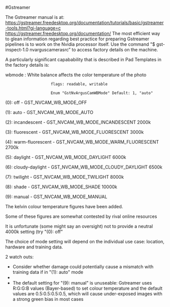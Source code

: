 #Gstreamer

The Gstreamer manual is at: https://gstreamer.freedesktop.org/documentation/tutorials/basic/gstreamer-tools.html?gi-language=c
https://gstreamer.freedesktop.org/documentation/
The most efficient way to glean information regarding best practice for preparing Gstreamer pipelines is to work on the Nvidia processor itself.
Use the command "$ gst-inspect-1.0 nvarguscamerasrc” to access factory details on the machine. 

A particularly significant capabability that is described in Pad Templates in the factory details is:

wbmode         : White balance affects the color temperature of the photo

                        flags: readable, writable
                        
                        Enum "GstNvArgusCamWBMode" Default: 1, "auto"

(0): off              - GST_NVCAM_WB_MODE_OFF

(1): auto             - GST_NVCAM_WB_MODE_AUTO

(2): incandescent     - GST_NVCAM_WB_MODE_INCANDESCENT		      2000k

(3): fluorescent      - GST_NVCAM_WB_MODE_FLUORESCENT	          3000k

(4): warm-fluorescent - GST_NVCAM_WB_MODE_WARM_FLUORESCENT	    2700k

(5): daylight         - GST_NVCAM_WB_MODE_DAYLIGHT		          6000k

(6): cloudy-daylight  - GST_NVCAM_WB_MODE_CLOUDY_DAYLIGHT	      6500k

(7): twilight         - GST_NVCAM_WB_MODE_TWILIGHT		          8000k

(8): shade            - GST_NVCAM_WB_MODE_SHADE		              10000k

(9): manual           - GST_NVCAM_WB_MODE_MANUAL

The kelvin colour temperature figures have been added.

Some of these figures are somewhat contested by rival online resources

It is unfortunate (some might say an oversight) not to provide a neutral 4000k setting (try "(0): off"

The choice of mode setting will depend on the individual use case: location, hardware and training data.

2 watch outs:

*  Consider whether damage could potentially cause a mismatch with training data if in "(1): auto" mode
*  
*  The default setting for "(9): manual" is unuseable: Gstreamer uses R:G:G:B values (Bayer-based) to set colour temperature 
and the default values are 0.5:0.5:0.5:0.5, which will cause under-exposed images with a strong green bias in most cases
